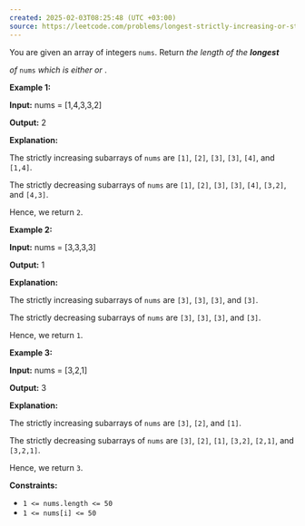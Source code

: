 ```yaml
---
created: 2025-02-03T08:25:48 (UTC +03:00)
source: https://leetcode.com/problems/longest-strictly-increasing-or-strictly-decreasing-subarray/description/?envType=daily-question&envId=2025-02-03
---
```

You are given an array of integers `nums`. Return _the length of the **longest**_

_of_ `nums` _which is either or_ .


**Example 1:**

**Input:** nums = \[1,4,3,3,2\]

**Output:** 2

**Explanation:**

The strictly increasing subarrays of `nums` are `[1]`, `[2]`, `[3]`, `[3]`, `[4]`, and `[1,4]`.

The strictly decreasing subarrays of `nums` are `[1]`, `[2]`, `[3]`, `[3]`, `[4]`, `[3,2]`, and `[4,3]`.

Hence, we return `2`.


**Example 2:**

**Input:** nums = \[3,3,3,3\]

**Output:** 1

**Explanation:**

The strictly increasing subarrays of `nums` are `[3]`, `[3]`, `[3]`, and `[3]`.

The strictly decreasing subarrays of `nums` are `[3]`, `[3]`, `[3]`, and `[3]`.

Hence, we return `1`.


**Example 3:**

**Input:** nums = \[3,2,1\]

**Output:** 3

**Explanation:**

The strictly increasing subarrays of `nums` are `[3]`, `[2]`, and `[1]`.

The strictly decreasing subarrays of `nums` are `[3]`, `[2]`, `[1]`, `[3,2]`, `[2,1]`, and `[3,2,1]`.

Hence, we return `3`.


**Constraints:**

-   `1 <= nums.length <= 50`
-   `1 <= nums[i] <= 50`
